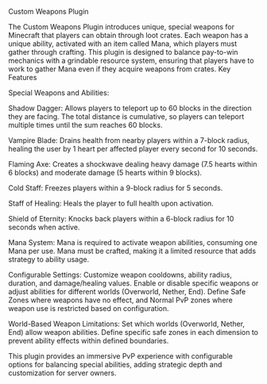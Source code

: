 Custom Weapons Plugin

The Custom Weapons Plugin introduces unique, special weapons for Minecraft that players can obtain through loot crates. Each weapon has a unique ability, activated with an item called Mana, which players must gather through crafting. This plugin is designed to balance pay-to-win mechanics with a grindable resource system, ensuring that players have to work to gather Mana even if they acquire weapons from crates.
Key Features

Special Weapons and Abilities:

Shadow Dagger: Allows players to teleport up to 60 blocks in the direction they are facing. The total distance is cumulative, so players can teleport multiple times until the sum reaches 60 blocks.
        
Vampire Blade: Drains health from nearby players within a 7-block radius, healing the user by 1 heart per affected player every second for 10 seconds.
        
Flaming Axe: Creates a shockwave dealing heavy damage (7.5 hearts within 6 blocks) and moderate damage (5 hearts within 9 blocks).
        
Cold Staff: Freezes players within a 9-block radius for 5 seconds.
        
Staff of Healing: Heals the player to full health upon activation.
        
Shield of Eternity: Knocks back players within a 6-block radius for 10 seconds when active.

Mana System:
        Mana is required to activate weapon abilities, consuming one Mana per use. Mana must be crafted, making it a limited resource that adds strategy to ability usage.

Configurable Settings:
        Customize weapon cooldowns, ability radius, duration, and damage/healing values.
        Enable or disable specific weapons or adjust abilities for different worlds (Overworld, Nether, End).
        Define Safe Zones where weapons have no effect, and Normal PvP zones where weapon use is restricted based on configuration.

World-Based Weapon Limitations:
        Set which worlds (Overworld, Nether, End) allow weapon abilities.
        Define specific safe zones in each dimension to prevent ability effects within defined boundaries.

This plugin provides an immersive PvP experience with configurable options for balancing special abilities, adding strategic depth and customization for server owners.
